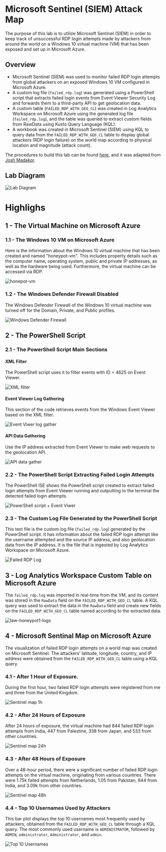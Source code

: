 # Microsoft Sentinel (SIEM) Attack Map
The purpose of this lab is to utilize Microsoft Sentinel (SIEM) in order to keep track of unsuccessful RDP login attempts made by attackers from around the world on a Windows 10 virtual machine (VM) that has been exposed and set up in Microsoft Azure.

## Overview
- Microsoft Sentinel (SIEM) was used to monitor failed RDP login attempts from global attackers on an exposed Windows 10 VM configured in Microsoft Azure.
- A custom log file (`failed_rdp.log`) was generated using a PowerShell script that extracts failed login events from Event Viewer Security Log and forwards them to a third-party API to get geolocation data.
- A custom table (`FAILED_RDP_WITH_GEO_CL`) was created in Log Analytics Workspace on Microsoft Azure using the generated log file (`failed_rdp.log`), and the table was queried to extract custom fields from RawData using Kusto Query Language (KQL).
- A workbook was created in Microsoft Sentinel (SIEM) using KQL to query data from the `FAILED_RDP_WITH_GEO_CL` table to display global attackers (RDP login failure) on the world map according to physical location and magnitude (attack count).

The procedures to build this lab can be found [here](https://github.com/robsann/AzureSentinelSIEMAttackMap/blob/main/procedure.md), and it was adapted from [Josh Madakor](https://www.youtube.com/watch?v=RoZeVbbZ0o0&t=1544s&ab_channel=JoshMadakor-Tech%2CEducation%2CCareer).

## Lab Diagram
<img src="images/diagram.png" title="Lab Diagram"/>

# Highlighs
## 1 - The Virtual Machine on Microsoft Azure
### 1.1 - The Windows 10 VM on Microsoft Azure
Here is the information about the Windows 10 virtual machine that has been created and named "honeypot-vm". This includes property details such as the computer name, operating system, public and private IP addresses, as well as the hardware being used. Furthermore, the virtual machine can be accessed via RDP.

<img src="images/1-honeypot-vm.png" title="honepot-vm"/>

### 1.2 - The Windows Defender Firewall Disabled
The Windows Defender Firewall of the Windows 10 virtual machine was turned off for the Domain, Private, and Public profiles.

<img src="images/2-windows-firewall.png" title="Windows Defender Firewall"/>

## 2 - The PowerShell Script

### 2.1 - The PowerShell Script Main Sections

#### XML Filter
The PowerShell script uses it to filter events with ID = 4625 on Event Viewer.

<img src="images/3a-xml-filter.png" title="XML filter"/>

#### Event Viewer Log Gathering
This section of the code retrieves events from the Windows Event Viewer based on the XML filter.

<img src="images/3b-event-viwer-log-gather.png" title="Event Viwer log gather"/>

#### API Data Gathering
Use the IP address extracted from Event Viewer to make web requests to the geolocation API.

<img src="images/3c-api-data-gather.png" title="API data gather"/>


### 2.2 - The PowerShell Script Extracting Failed Login Attempts
The PowerShell ISE shows the PowerShell script created to extract failed login attempts from Event Viewer running and outputting to the terminal the detected failed login attempts.

<img src="images/3-powershell-script.png" title="PowerShell script + Event Viwer"/>

### 2.3 - The Custom Log File Generated by the PowerShell Script
This text file is the custom log file (`failed_rdp.log`) generated by the PowerShell script. It has information about the failed RDP login attempt like the username attempted and the source IP address, and also geolocation data from the IP address. It is the file that is ingested by Log Analytics Workspace on Microsoft Azure.

<img src="images/3d-failed_rdp.log.png" title="Failed RDP Log"/>

## 3 - Log Analytics Workspace Custom Table on Microsoft Azure
The `failed_rdp.log` was imported in real-time from the VM, and its content was stored in the `RawData` field on the `FAILED_RDP_WITH_GEO_CL` table. A KQL query was used to extract the data in the `RawData` field and create new fields on the `FAILED_RDP_WITH_GEO_CL` table named according to the extracted data.

<img src="images/4-law-honeypot1-logs.png" title="law-honeypot1-logs"/>

## 4 - Microsoft Sentinal Map on Microsoft Azure
The visualization of failed RDP login attempts on a world map was created on Microsoft Sentinel. The attackers' latitude, longitude, country, and IP address were obtained from the `FAILED_RDP_WITH_GEO_CL` table using a KQL query.

### 4.1 - After 1 Hour of Exposure.
During the first hour, two failed RDP login attempts were registered from me and three from the United Kingdom.

<img src="images/5a-sentinel-map-1h.png" title="Sentinel map 1h"/>

### 4.2 - After 24 Hours of Exposure
After 24 hours of exposure, the virtual machine had 844 failed RDP login attempts from India, 447 from Palestine, 338 from Japan, and 533 from other countries.

<img src="images/5b-sentinel-map-24h.png" title="Sentinel map 24h"/>

### 4.3 - After 48 Hours of Exposure
Over a 48-hour period, there were a significant number of failed RDP login attempts on the virtual machine, originating from various countries. There were 1.75k failed attempts from Netherlands, 1.05 from Pakistan, 844 from India, and 3.09k from other countries.

<img src="images/5c-sentinel-map-48h.png" title="Sentinel map 48h"/>

### 4.4 - Top 10 Usernames Used by Attackers
This bar plot displays the top 10 usernames most frequently used by attackers, obtained from the `FAILED_RDP_WITH_GEO_CL` table through a KQL query. The most commonly used username is `ADMINISTRATOR`, followed by `ADMIN`, `administrator`, `Administrator`, and `admin`.

<img src="images/6-TopUsernames.png" title="Top 10 Usernames"/>

